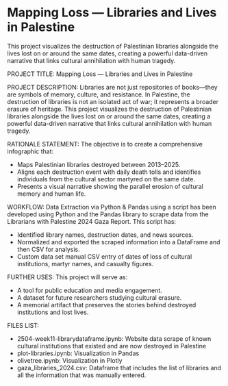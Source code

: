 # Mapping Loss — Libraries and Lives in Palestine

This project visualizes the destruction of Palestinian libraries alongside the lives lost on or around the same dates, creating a powerful data-driven narrative that links cultural annihilation with human tragedy.

PROJECT TITLE: Mapping Loss — Libraries and Lives in Palestine

PROJECT DESCRIPTION: Libraries are not just repositories of books—they are symbols of memory, culture, and resistance. In Palestine, the destruction of libraries is not an isolated act of war; it represents a broader erasure of heritage. This project visualizes the destruction of Palestinian libraries alongside the lives lost on or around the same dates, creating a powerful data-driven narrative that links cultural annihilation with human tragedy.

RATIONALE STATEMENT: The objective is to create a comprehensive infographic that:  
- Maps Palestinian libraries destroyed between 2013–2025. 
- Aligns each destruction event with daily death tolls and identifies individuals from the cultural sector martyred on the same date. 
- Presents a visual narrative showing the parallel erosion of cultural memory and human life.

WORKFLOW: Data Extraction via Python & Pandas using a script has been developed using Python and the Pandas library to scrape data from the Librarians with Palestine 2024 Gaza Report. This script has: 
- Identified library names, destruction dates, and news sources. 
- Normalized and exported the scraped information into a DataFrame and then CSV for analysis. 
- Custom data set manual CSV entry of dates of loss of cultural institutions, martyr names, and casualty figures.

FURTHER USES: This project will serve as: 
- A tool for public education and media engagement. 
- A dataset for future researchers studying cultural erasure.
- A memorial artifact that preserves the stories behind destroyed institutions and lost lives.

FILES LIST:
- 2504-week11-librarydataframe.ipynb: Website data scrape of known cultural institutions that existed and are now destroyed in Palestine
- plot-libraries.ipynb: Visualization in Pandas
-  olivetree.ipynb: Visualization in Plotly
- gaza_libraries_2024.csv: Dataframe that includes the list of libraries and all the information that was manually entered. 
